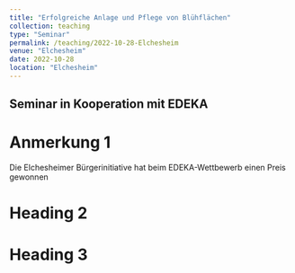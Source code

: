 ```yaml
---
title: "Erfolgreiche Anlage und Pflege von Blühflächen"
collection: teaching
type: "Seminar"
permalink: /teaching/2022-10-28-Elchesheim
venue: "Elchesheim"
date: 2022-10-28
location: "Elchesheim"
---
```


## Seminar in Kooperation mit EDEKA

Anmerkung 1
======
Die Elchesheimer Bürgerinitiative hat beim EDEKA-Wettbewerb einen Preis gewonnen

Heading 2
======

Heading 3
======
